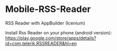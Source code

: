 Mobile-RSS-Reader
=================

RSS Reader with AppBuilder (Icenium)

Install Rss Reader on your phone (android version): https://play.google.com/store/apps/details?id=com.telerik.RSSREADER&hl=en 
